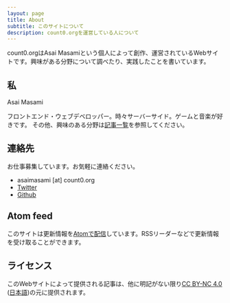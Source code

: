```yaml
---
layout: page
title: About
subtitle: このサイトについて
description: count0.orgを運営している人について
---
```

count0.orgはAsai Masamiという個人によって創作、運営されているWebサイトです。興味がある分野について調べたり、実践したことを書いています。

## 私

Asai Masami

フロントエンド・ウェブデベロッパー。時々サーバーサイド。ゲームと音楽が好きです。
その他、興味のある分野は<a href="/archives/">記事一覧</a>を参照してください。


## 連絡先

お仕事募集しています。お気軽に連絡ください。

* asaimasami [at] count0.org
* [Twitter][twitter]
* [Github][github]


## Atom feed
このサイトは更新情報を[Atomで配信][atomfeed]しています。RSSリーダーなどで更新情報を受け取ることができます。


## ライセンス

このWebサイトによって提供される記事は、他に明記がない限り[CC BY-NC 4.0][cc-by-nc-4-en] ([日本語][cc-by-nc-4-jp])の元に提供されます。

[twitter]: https://twitter.com/count0
[facebook]: https://www.facebook.com/count000
[steam]: http://steamcommunity.com/id/cnt0/
[lastfm]: http://www.last.fm/ja/user/fuzzy
[atomfeed]: /atom.xml
[cc-by-nc-4-en]: https://creativecommons.org/licenses/by-nc/4.0/
[cc-by-nc-4-jp]: https://creativecommons.org/licenses/by-nc/4.0/deed.ja
[github]: https://github.com/pipboy3000
